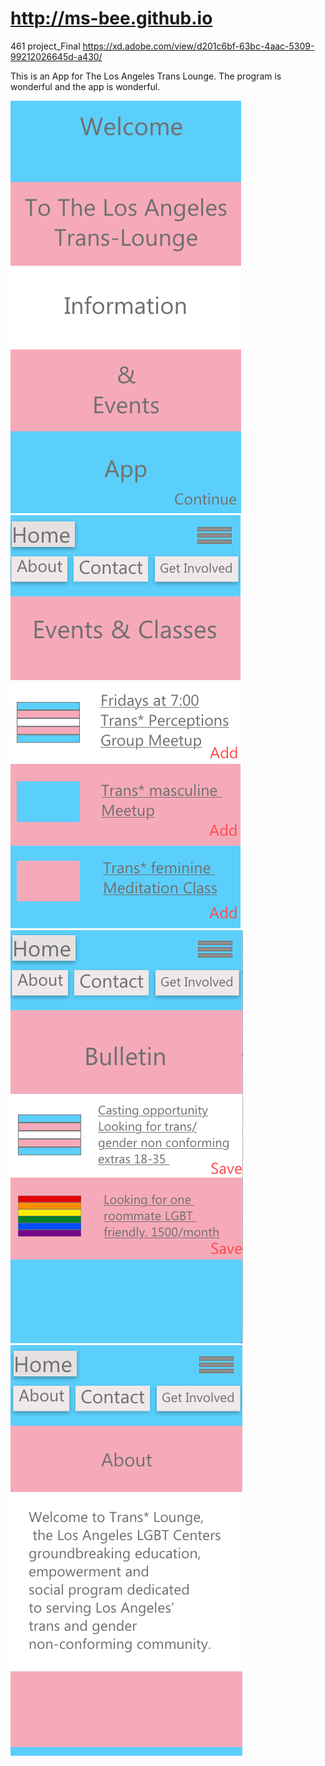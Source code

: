 # http://ms-bee.github.io
461 project_Final
https://xd.adobe.com/view/d201c6bf-63bc-4aac-5309-99212026645d-a430/

This is an App for The Los Angeles Trans Lounge. The program is wonderful and the app is wonderful.

<img src="https://raw.githubusercontent.com/ms-bee/ms-bee.github.io/master/Screen%20Shot%202018-12-17%20at%203.03.16%20AM.png">
<img src="https://raw.githubusercontent.com/ms-bee/ms-bee.github.io/master/Screen%20Shot%202018-12-17%20at%203.03.32%20AM.png">
<img src="https://raw.githubusercontent.com/ms-bee/ms-bee.github.io/master/Screen%20Shot%202018-12-17%20at%203.04.06%20AM.png">
<img src="https://raw.githubusercontent.com/ms-bee/ms-bee.github.io/master/Screen%20Shot%202018-12-17%20at%203.03.47%20AM.png">
